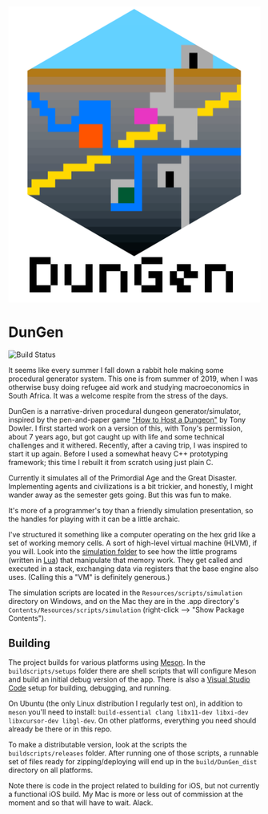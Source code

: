 <p align="center"><img src="https://github.com/sjml/dungen/raw/main/art/DunGenLogo.png"></p>

# DunGen
![Build Status](https://img.shields.io/github/workflow/status/sjml/dungen/Build%20DunGen%20-%20all%20platforms/agent-work?label=build%20and%20tests&style=for-the-badge)

It seems like every summer I fall down a rabbit hole making some procedural generator system. This one is from summer of 2019, when I was otherwise busy doing refugee aid work and studying macroeconomics in South Africa. It was a welcome respite from the stress of the days.

DunGen is a narrative-driven procedural dungeon generator/simulator, inspired by the pen-and-paper game ["How to Host a Dungeon"](https://store.tonydowler.com/listing/591021523/how-to-host-a-dungeon-pdf) by Tony Dowler. I first started work on a version of this, with Tony's permission, about 7 years ago, but got caught up with life and some technical challenges and it withered. Recently, after a caving trip, I was inspired to start it up again. Before I used a somewhat heavy C++ prototyping framework; this time I rebuilt it from scratch using just plain C. 

Currently it simulates all of the Primordial Age and the Great Disaster. Implementing agents and civilizations is a bit trickier, and honestly, I might wander away as the semester gets going. But this was fun to make. 

It's more of a programmer's toy than a friendly simulation presentation, so the handles for playing with it can be a little archaic.

I've structured it something like a computer operating on the hex grid like a set of working memory cells. A sort of high-level virtual machine (HLVM), if you will. Look into the [simulation folder](https://github.com/sjml/dungen/tree/main/scripts/simulation) to see how the little programs (written in [Lua](https://www.lua.org/)) that manipulate that memory work. They get called and executed in a stack, exchanging data via registers that the base engine also uses. (Calling this a "VM" is definitely generous.) 

The simulation scripts are located in the `Resources/scripts/simulation` directory on Windows, and on the Mac they are in the .app directory's `Contents/Resources/scripts/simulation` (right-click --> "Show Package Contents").

## Building
The project builds for various platforms using [Meson](https://mesonbuild.com/). In the `buildscripts/setups` folder there are shell scripts that will configure Meson and build an initial debug version of the app. There is also a [Visual Studio Code](https://code.visualstudio.com) setup for building, debugging, and running. 

On Ubuntu (the only Linux distribution I regularly test on), in addition to `meson` you'll need to install: `build-essential clang libx11-dev libxi-dev libxcursor-dev libgl-dev`. On other platforms, everything you need should already be there or in this repo. 

To make a distributable version, look at the scripts the `buildscripts/releases` folder. After running one of those scripts, a runnable set of files ready for zipping/deploying will end up in the `build/DunGen_dist` directory on all platforms.

Note there is code in the project related to building for iOS, but not currently a functional iOS build. My Mac is more or less out of commission at the moment and so that will have to wait. Alack. 
